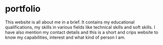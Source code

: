 # portfolio
This website is all about me in a brief. It contains my educational qualifications, my skills in various fields like technical skills and soft skills.  I have also mention my contact details and this is a short and crips website to know my capabilities, interest and what kind of person I am.
